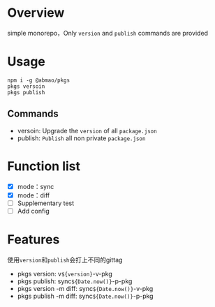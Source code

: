 # Overview
simple monorepo，Only `version` and `publish` commands are provided
# Usage
```shell
npm i -g @abmao/pkgs
pkgs versoin
pkgs publish
```

## Commands
- versoin: Upgrade the `version` of all `package.json`
- publish: `Publish` all non private `package.json`

# Function list
- [x] mode：sync
- [x] mode：diff
- [ ] Supplementary test
- [ ] Add config

# Features
使用`version`和`publish`会打上不同的gittag
- pkgs version: v`${version}`-v-pkg
- pkgs publish: sync`${Date.now()}`-p-pkg
- pkgs version -m diff: sync`${Date.now()}`-v-pkg
- pkgs publish -m diff: sync`${Date.now()}`-p-pkg